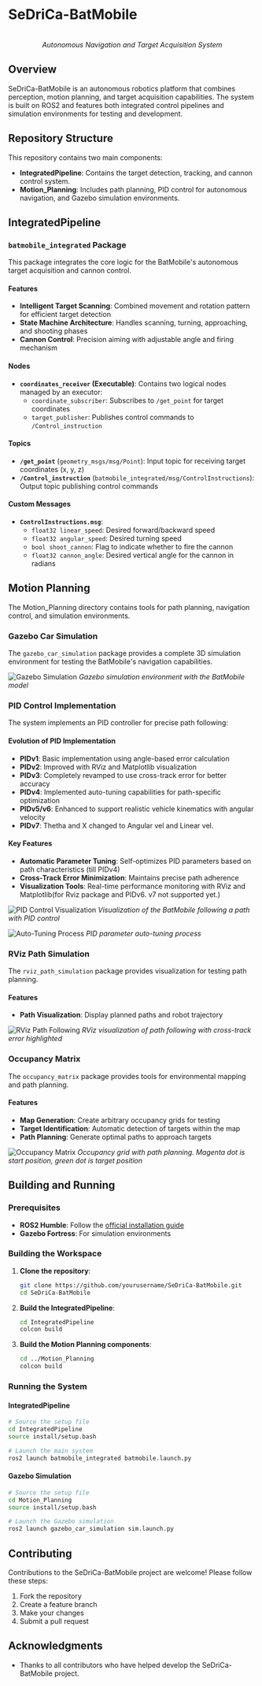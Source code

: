 # SeDriCa-BatMobile

<p align="center">
  <br>
  <em>Autonomous Navigation and Target Acquisition System</em>
</p>

## Overview

SeDriCa-BatMobile is an autonomous robotics platform that combines perception, motion planning, and target acquisition capabilities. The system is built on ROS2 and features both integrated control pipelines and simulation environments for testing and development.

## Repository Structure

This repository contains two main components:

- **IntegratedPipeline**: Contains the target detection, tracking, and cannon control system.
- **Motion_Planning**: Includes path planning, PID control for autonomous navigation, and Gazebo simulation environments.

## IntegratedPipeline

### `batmobile_integrated` Package

This package integrates the core logic for the BatMobile's autonomous target acquisition and cannon control.

#### Features

- **Intelligent Target Scanning**: Combined movement and rotation pattern for efficient target detection
- **State Machine Architecture**: Handles scanning, turning, approaching, and shooting phases
- **Cannon Control**: Precision aiming with adjustable angle and firing mechanism

#### Nodes

- **`coordinates_receiver` (Executable)**: Contains two logical nodes managed by an executor:
  - `coordinate_subscriber`: Subscribes to `/get_point` for target coordinates
  - `target_publisher`: Publishes control commands to `/Control_instruction`

#### Topics

- **`/get_point`** (`geometry_msgs/msg/Point`): Input topic for receiving target coordinates (x, y, z)
- **`/Control_instruction`** (`batmobile_integrated/msg/ControlInstructions`): Output topic publishing control commands

#### Custom Messages

- **`ControlInstructions.msg`**:
  - `float32 linear_speed`: Desired forward/backward speed
  - `float32 angular_speed`: Desired turning speed
  - `bool shoot_cannon`: Flag to indicate whether to fire the cannon
  - `float32 cannon_angle`: Desired vertical angle for the cannon in radians

## Motion Planning

The Motion_Planning directory contains tools for path planning, navigation control, and simulation environments.

### Gazebo Car Simulation

The `gazebo_car_simulation` package provides a complete 3D simulation environment for testing the BatMobile's navigation capabilities.

![Gazebo Simulation](docs/images/gazebo_simulation.png)
*Gazebo simulation environment with the BatMobile model*

### PID Control Implementation

The system implements an PID controller for precise path following:

#### Evolution of PID Implementation

- **PIDv1**: Basic implementation using angle-based error calculation
- **PIDv2**: Improved with RViz and Matplotlib visualization
- **PIDv3**: Completely revamped to use cross-track error for better accuracy
- **PIDv4**: Implemented auto-tuning capabilities for path-specific optimization
- **PIDv5/v6**: Enhanced to support realistic vehicle kinematics with angular velocity
- **PIDv7**: Thetha and X changed to Angular vel and Linear vel.

#### Key Features

- **Automatic Parameter Tuning**: Self-optimizes PID parameters based on path characteristics (till PIDv4)
- **Cross-Track Error Minimization**: Maintains precise path adherence
- **Visualization Tools**: Real-time performance monitoring with RViz and Matplotlib(for Rviz package and PIDv6. v7 not supported yet.)

![PID Control Visualization](docs/images/pid_visualization.png)
*Visualization of the BatMobile following a path with PID control*

![Auto-Tuning Process](docs/images/pid_tuning.png)
*PID parameter auto-tuning process*

### RViz Path Simulation

The `rviz_path_simulation` package provides visualization for testing path planning.

#### Features
- **Path Visualization**: Display planned paths and robot trajectory

![RViz Path Following](docs/images/rviz_path.png)
*RViz visualization of path following with cross-track error highlighted*

### Occupancy Matrix

The `occupancy_matrix` package provides tools for environmental mapping and path planning.

#### Features

- **Map Generation**: Create arbitrary occupancy grids for testing
- **Target Identification**: Automatic detection of targets within the map
- **Path Planning**: Generate optimal paths to approach targets

![Occupancy Matrix](docs/images/occupancy_matrix.png)
*Occupancy grid with path planning. Magenta dot is start position, green dot is target position*

## Building and Running

### Prerequisites

- **ROS2 Humble**: Follow the [official installation guide](https://docs.ros.org/en/humble/Installation.html)
- **Gazebo Fortress**: For simulation environments

### Building the Workspace

1. **Clone the repository**:
   ```bash
   git clone https://github.com/yourusername/SeDriCa-BatMobile.git
   cd SeDriCa-BatMobile
   ```

2. **Build the IntegratedPipeline**:
   ```bash
   cd IntegratedPipeline
   colcon build
   ```

3. **Build the Motion Planning components**:
   ```bash
   cd ../Motion_Planning
   colcon build
   ```

### Running the System

#### IntegratedPipeline

```bash
# Source the setup file
cd IntegratedPipeline
source install/setup.bash

# Launch the main system
ros2 launch batmobile_integrated batmobile.launch.py
```

#### Gazebo Simulation

```bash
# Source the setup file
cd Motion_Planning
source install/setup.bash

# Launch the Gazebo simulation
ros2 launch gazebo_car_simulation sim.launch.py
```
## Contributing

Contributions to the SeDriCa-BatMobile project are welcome! Please follow these steps:

1. Fork the repository
2. Create a feature branch
3. Make your changes
4. Submit a pull request

## Acknowledgments

- Thanks to all contributors who have helped develop the SeDriCa-BatMobile project.
